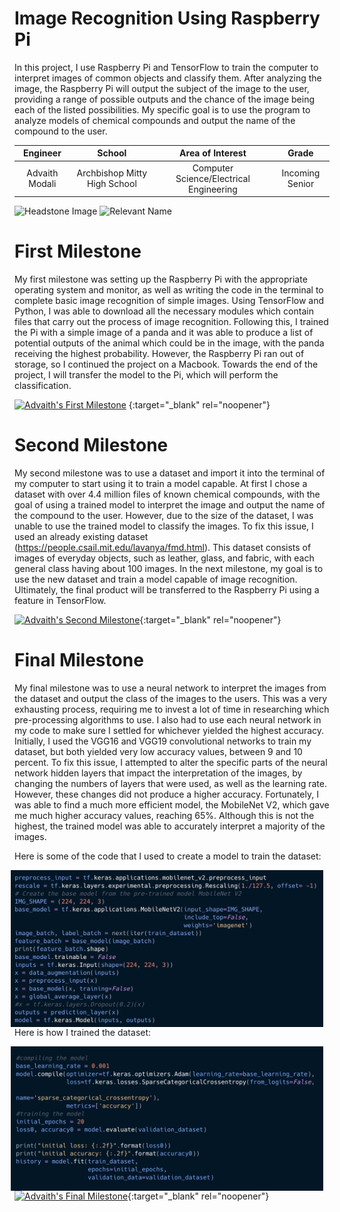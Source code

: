 ﻿# Image Recognition Using Raspberry Pi 
In this project, I use Raspberry Pi and TensorFlow to train the computer to interpret images of common objects and classify them. After analyzing the image, the Raspberry Pi will output the subject of the image to the user, providing a range of possible outputs and the chance of the image being each of the listed possibilities. My specific goal is to use the program to analyze models of chemical compounds and output the name of the compound to the user.

| **Engineer** | **School** | **Area of Interest** | **Grade** |
|:--:|:--:|:--:|:--:|
| Advaith Modali | Archbishop Mitty High School | Computer Science/Electrical Engineering | Incoming Senior

![Headstone Image](https://bluestampengineering.com/wp-content/uploads/2020/05/facial-recognition-data-points-6.jpg)
![Relevant Name](https://www.raspberrypi.org/homepage-9df4b/static/532b4c25752c4235d76cc41051baf9ab/16e7d/877fb653-7b43-4931-9cee-977a22571f65_3b%2BAngle%2B2%2Brefresh.jpg)
  
# First Milestone
My first milestone was setting up the Raspberry Pi with the appropriate operating system and monitor, as well as writing the code in the terminal to complete basic image recognition of simple images. Using TensorFlow and Python, I was able to download all the necessary modules which contain files that carry out the process of image recognition. Following this, I trained the Pi with a simple image of a panda and it was able to produce a list of potential outputs of the animal which could be in the image, with the panda receiving the highest probability. However, the Raspberry Pi ran out of storage, so I continued the project on a Macbook. Towards the end of the project, I will transfer the model to the Pi, which will perform the classification. 

[![Advaith's First Milestone](https://res.cloudinary.com/marcomontalbano/image/upload/v1626108347/video_to_markdown/images/youtube--DQkVnk6YrMI-c05b58ac6eb4c4700831b2b3070cd403.jpg)](https://www.youtube.com/watch?v=DQkVnk6YrMI "Advaith's First Milestone") {:target="_blank" rel="noopener"}

# Second Milestone
My second milestone was to use a dataset and import it into the terminal of my computer to start using it to train a model capable. At first I chose a dataset with over 4.4 million files of known chemical compounds, with the goal of using a trained model to interpret the image and output the name of the compound to the user. However, due to the size of the dataset, I was unable to use the trained model to classify the images. To fix this issue, I used an already existing dataset (https://people.csail.mit.edu/lavanya/fmd.html). This dataset consists of images of everyday objects, such as leather, glass, and fabric, with each general class having about 100 images. In the next milestone, my goal is to use the new dataset and train a model capable of image recognition. Ultimately, the final product will be transferred to the Raspberry Pi using a feature in TensorFlow.


[![Advaith's Second Milestone](https://res.cloudinary.com/marcomontalbano/image/upload/v1626710909/video_to_markdown/images/youtube--ybwLgJEi8nY-c05b58ac6eb4c4700831b2b3070cd403.jpg)](https://youtu.be/ybwLgJEi8nY "Advaith's Second Milestone"){:target="_blank" rel="noopener"}
# Final Milestone
  

My final milestone was to use a neural network to interpret the images from the dataset and output the class of the images to the users. This was a very exhausting process, requiring me to invest a lot of time in researching which pre-processing algorithms to use. I also had to use each neural network in my code to make sure I settled for whichever yielded the highest accuracy. Initially, I used the VGG16 and VGG19 convolutional networks to train my dataset, but both yielded very low accuracy values, between 9 and 10 percent. To fix this issue, I attempted to alter the specific parts of the neural network hidden layers that impact the interpretation of the images, by changing the numbers of layers that were used, as well as the learning rate. However, these changes did not produce a higher accuracy. Fortunately, I was able to find a much more efficient model, the MobileNet V2, which gave me much higher accuracy values, reaching 65%. Although this is not the highest, the trained model was able to accurately interpret a majority of the images.

Here is some of the code that I used to create a model to train the dataset:

<img src="images/Screen Shot 2021-07-23 at 10.00.01 AM.png" width=500 align=right style="float:right; padding-right:10px">

Here is how I trained the dataset:

<img src="images/Screen Shot 2021-07-23 at 10.04.27 AM.png" width=500 align=left style="float:right; padding-right:10px">

[![Advaith's Final Milestone](https://res.cloudinary.com/marcomontalbano/image/upload/v1612574117/video_to_markdown/images/youtube--CaCazFBhYKs-c05b58ac6eb4c4700831b2b3070cd403.jpg)](https://www.youtube.com/watch?v=CaCazFBhYKs "First Milestone"){:target="_blank" rel="noopener"}
